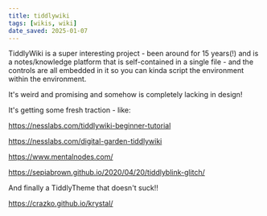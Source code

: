 ```yaml
---
title: tiddlywiki
tags: [wikis, wiki]
date_saved: 2025-01-07
---
```


TiddlyWiki is a super interesting project - been around for 15 years(!) and is a notes/knowledge platform that is self-contained in a single file - and the controls are all embedded in it so you can kinda script the environment within the environment.

It's weird and promising and somehow is completely lacking in design!

It's getting some fresh traction - like:

<https://nesslabs.com/tiddlywiki-beginner-tutorial>

<https://nesslabs.com/digital-garden-tiddlywiki>

<https://www.mentalnodes.com/>

<https://sepiabrown.github.io/2020/04/20/tiddlyblink-glitch/>

And finally a TiddlyTheme that doesn't suck!!

<https://crazko.github.io/krystal/>